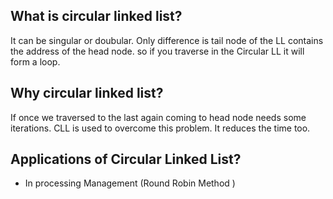 ## What is circular linked list?
It can be singular or doubular. Only difference is tail node of the LL contains the address of the head node. so if you traverse in the Circular LL it will form a loop.
## Why circular linked list?
If once we traversed to the last again coming to head node needs some iterations. CLL is used to overcome this problem. It reduces the time too.
## Applications of Circular Linked List?
- In processing Management (Round Robin Method )
